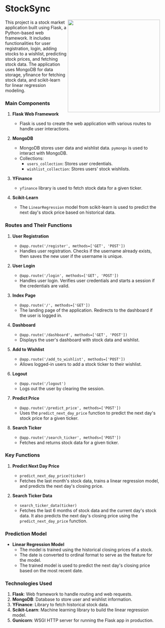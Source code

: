 # StockSync

<img src="https://images.unsplash.com/photo-1535320903710-d993d3d77d29?q=80&w=2070&auto=format&fit=crop&ixlib=rb-4.0.3&ixid=M3wxMjA3fDB8MHxwaG90by1wYWdlfHx8fGVufDB8fHx8fA%3D%3D" width="300px" align="right">

This project is a stock market application built using Flask, a Python-based web framework. It includes functionalities for user registration, login, adding stocks to a wishlist, predicting stock prices, and fetching stock data. The application uses MongoDB for data storage, yfinance for fetching stock data, and scikit-learn for linear regression modeling.

### Main Components

1. **Flask Web Framework**
   - Flask is used to create the web application with various routes to handle user interactions.

2. **MongoDB**
   - MongoDB stores user data and wishlist data. `pymongo` is used to interact with MongoDB.
   - Collections:
     - `users_collection`: Stores user credentials.
     - `wishlist_collection`: Stores users' stock wishlists.

3. **YFinance**
   - `yfinance` library is used to fetch stock data for a given ticker.

4. **Scikit-Learn**
   - The `LinearRegression` model from scikit-learn is used to predict the next day's stock price based on historical data.

### Routes and Their Functions

1. **User Registration**
   - `@app.route('/register', methods=['GET', 'POST'])`
   - Handles user registration. Checks if the username already exists, then saves the new user if the username is unique.

2. **User Login**
   - `@app.route('/login', methods=['GET', 'POST'])`
   - Handles user login. Verifies user credentials and starts a session if the credentials are valid.

3. **Index Page**
   - `@app.route('/', methods=['GET'])`
   - The landing page of the application. Redirects to the dashboard if the user is logged in.

4. **Dashboard**
   - `@app.route('/dashboard', methods=['GET', 'POST'])`
   - Displays the user's dashboard with stock data and wishlist.

5. **Add to Wishlist**
   - `@app.route('/add_to_wishlist', methods=['POST'])`
   - Allows logged-in users to add a stock ticker to their wishlist.

6. **Logout**
   - `@app.route('/logout')`
   - Logs out the user by clearing the session.

7. **Predict Price**
   - `@app.route('/predict_price', methods=['POST'])`
   - Uses the `predict_next_day_price` function to predict the next day's stock price for a given ticker.

8. **Search Ticker**
   - `@app.route('/search_ticker', methods=['POST'])`
   - Fetches and returns stock data for a given ticker.

### Key Functions

1. **Predict Next Day Price**
   - `predict_next_day_price(ticker)`
   - Fetches the last month's stock data, trains a linear regression model, and predicts the next day's closing price.

2. **Search Ticker Data**
   - `search_ticker_data(ticker)`
   - Fetches the last 6 months of stock data and the current day's stock data. It also predicts the next day's closing price using the `predict_next_day_price` function.

### Prediction Model

- **Linear Regression Model**
  - The model is trained using the historical closing prices of a stock.
  - The date is converted to ordinal format to serve as the feature for the model.
  - The trained model is used to predict the next day's closing price based on the most recent date.

### Technologies Used

1. **Flask**: Web framework to handle routing and web requests.
2. **MongoDB**: Database to store user and wishlist information.
3. **YFinance**: Library to fetch historical stock data.
4. **Scikit-Learn**: Machine learning library to build the linear regression model.
5. **Gunicorn**: WSGI HTTP server for running the Flask app in production.
